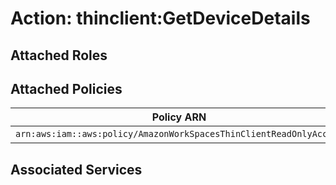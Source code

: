 # Action: thinclient:GetDeviceDetails

## Attached Roles

## Attached Policies

| Policy ARN | Policy Name |
|------------|-------------|
| `arn:aws:iam::aws:policy/AmazonWorkSpacesThinClientReadOnlyAccess` | [AmazonWorkSpacesThinClientReadOnlyAccess](../policies.md#amazonworkspacesthinclientreadonlyaccess) |

## Associated Services

